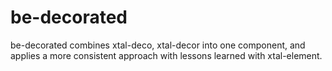 # be-decorated

be-decorated combines xtal-deco, xtal-decor into one component, and applies a more consistent approach with lessons learned with xtal-element.

